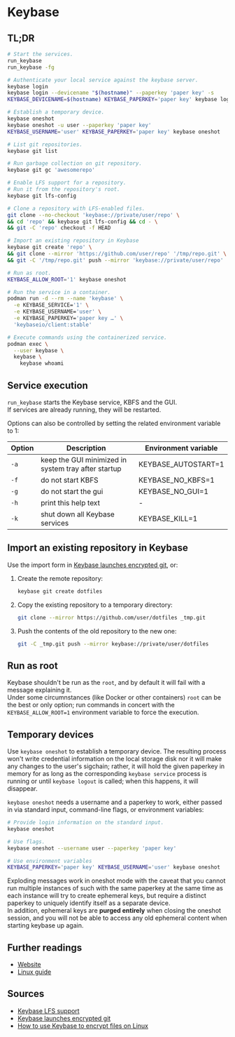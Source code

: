 # Keybase

## TL;DR

```sh
# Start the services.
run_keybase
run_keybase -fg

# Authenticate your local service against the keybase server.
keybase login
keybase login --devicename "$(hostname)" --paperkey 'paper key' -s
KEYBASE_DEVICENAME=$(hostname) KEYBASE_PAPERKEY='paper key' keybase login

# Establish a temporary device.
keybase oneshot
keybase oneshot -u user --paperkey 'paper key'
KEYBASE_USERNAME='user' KEYBASE_PAPERKEY='paper key' keybase oneshot

# List git repositories.
keybase git list

# Run garbage collection on git repository.
keybase git gc 'awesomerepo'

# Enable LFS support for a repository.
# Run it from the repository's root.
keybase git lfs-config

# Clone a repository with LFS-enabled files.
git clone --no-checkout 'keybase://private/user/repo' \
&& cd 'repo' && keybase git lfs-config && cd - \
&& git -C 'repo' checkout -f HEAD

# Import an existing repository in Keybase
keybase git create 'repo' \
&& git clone --mirror 'https://github.com/user/repo' '/tmp/repo.git' \
&& git -C '/tmp/repo.git' push --mirror 'keybase://private/user/repo'

# Run as root.
KEYBASE_ALLOW_ROOT='1' keybase oneshot

# Run the service in a container.
podman run -d --rm --name 'keybase' \
  -e KEYBASE_SERVICE='1' \
  -e KEYBASE_USERNAME='user' \
  -e KEYBASE_PAPERKEY='paper key …' \
  'keybaseio/client:stable'

# Execute commands using the containerized service.
podman exec \
  --user keybase \
  keybase \
    keybase whoami
```

## Service execution

`run_keybase` starts the Keybase service, KBFS and the GUI.  
If services are already running, they will be restarted.

Options can also be controlled by setting the related environment variable to 1:

| Option | Description                                         | Environment variable |
| ------ | --------------------------------------------------- | -------------------- |
| `-a`   | keep the GUI minimized in system tray after startup | KEYBASE_AUTOSTART=1  |
| `-f`   | do not start KBFS                                   | KEYBASE_NO_KBFS=1    |
| `-g`   | do not start the gui                                | KEYBASE_NO_GUI=1     |
| `-h`   | print this help text                                | -                    |
| `-k`   | shut down all Keybase services                      | KEYBASE_KILL=1       |

## Import an existing repository in Keybase

Use the import form in [Keybase launches encrypted git], or:

1. Create the remote repository:

   ```sh
   keybase git create dotfiles
   ```

1. Copy the existing repository to a temporary directory:

   ```sh
   git clone --mirror https://github.com/user/dotfiles _tmp.git
   ```

1. Push the contents of the old repository to the new one:

   ```sh
   git -C _tmp.git push --mirror keybase://private/user/dotfiles
   ```

## Run as root

Keybase shouldn't be run as the `root`, and by default it will fail with a message explaining it.  
Under some circumnstances (like Docker or other containers) `root` can be the best or only option; run commands in concert with the `KEYBASE_ALLOW_ROOT=1` environment variable to force the execution.

## Temporary devices

Use `keybase oneshot` to establish a temporary device. The resulting process won't write credential information on the local storage disk nor it will make any changes to the user's sigchain; rather, it will hold the given paperkey in memory for as long as the corresponding `keybase service` process is running or until `keybase logout` is called; when this happens, it will disappear.

`keybase oneshot` needs a username and a paperkey to work, either passed in via standard input, command-line flags, or environment variables:

```sh
# Provide login information on the standard input.
keybase oneshot

# Use flags.
keybase oneshot --username user --paperkey 'paper key'

# Use environment variables
KEYBASE_PAPERKEY='paper key' KEYBASE_USERNAME='user' keybase oneshot
```

Exploding messages work in oneshot mode with the caveat that you cannot run multiple instances of such with the same paperkey at the same time as each instance will try to create ephemeral keys, but require a distinct paperkey to uniquely identify itself as a separate device.  
In addition, ephemeral keys are **purged entirely** when closing the oneshot session, and you will not be able to access any old ephemeral content when starting keybase up again.

## Further readings

- [Website]
- [Linux guide]

[linux guide]: https://book.keybase.io/guides/linux
[website]: https://keybase.io/

## Sources

- [Keybase LFS support]
- [Keybase launches encrypted git]
- [How to use Keybase to encrypt files on Linux]

[how to use keybase to encrypt files on linux]: https://www.addictivetips.com/ubuntu-linux-tips/keybase-encrypt-files-linux/
[keybase launches encrypted git]: https://keybase.io/blog/encrypted-git-for-everyone
[keybase lfs support]: https://github.com/keybase/client/issues/8936

